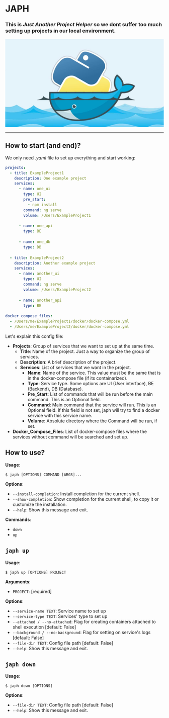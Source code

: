 # JAPH

### This is _Just Another Project Helper_ so we dont suffer too much setting up projects in our local environment.

![alt text](docker+python.png)

---

## How to start (and end)?

We only need _.yaml_ file to set up everything and start working:

```yaml
projects:
  - title: ExampleProject1
    description: One example project
    services:
      - name: one_ui
        type: UI
        pre_start:
          - npm install
        command: ng serve
        volume: /Users/ExampleProject1

      - name: one_api
        type: BE

      - name: one_db
        type: DB

  - title: ExampleProject2
    description: Another example project
    services:
      - name: another_ui
        type: UI
        command: ng serve
        volume: /Users/ExampleProject2

      - name: another_api
        type: BE

docker_compose_files:
  - /Users/me/ExampleProject1/docker/docker-compose.yml
  - /Users/me/ExampleProject2/docker/docker-compose.yml
```

Let's explain this config file:

- **Projects**: Group of services that we want to set up at the same time.
  - **Title**: Name of the project. Just a way to organize the group of services.
  - **Description**: A brief description of the project.
  - **Services**: List of services that we want in the project.
    - **Name**: Name of the service. This value must be the same that is in the docker-compose file (if its containarized).
    - **Type**: Service type. Some options are UI (User interface), BE (Backend), DB (Database).
    - **Pre_Start**: List of commands that will be run before the main command. This is an Optional field.
    - **Command**: Main command that the service will run. This is an Optional field. If this field is not set, japh will try to find a docker service with this service name.
    - **Volume**: Absolute directory where the Command will be run, if set.
- **Docker_Compose_Files**: List of docker-compose files where the services without command will be searched and set up.

## How to use?

**Usage**:

```console
$ japh [OPTIONS] COMMAND [ARGS]...
```

**Options**:

- `--install-completion`: Install completion for the current shell.
- `--show-completion`: Show completion for the current shell, to copy it or customize the installation.
- `--help`: Show this message and exit.

**Commands**:

- `down`
- `up`

## `japh up`

**Usage**:

```console
$ japh up [OPTIONS] PROJECT
```

**Arguments**:

- `PROJECT`: [required]

**Options**:

- `--service-name TEXT`: Service name to set up
- `--service-type TEXT`: Services' type to set up
- `--attached / --no-attached`: Flag for creating containers attached to shell execution [default: False]
- `--background / --no-background`: Flag for setting on service's logs [default: False]
- `--file-dir TEXT`: Config file path [default: False]
- `--help`: Show this message and exit.

## `japh down`

**Usage**:

```console
$ japh down [OPTIONS]
```

**Options**:

- `--file-dir TEXT`: Config file path [default: False]
- `--help`: Show this message and exit.

